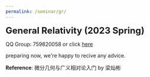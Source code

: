 ```yaml
---
permalink: /seminar/gr/
---
```



<font size=5>**General Relativity (2023 Spring)**</font>

QQ Group: 759820058 or click [here](https://jq.qq.com/?_wv=1027&k=wQQ8iExA)


preparing now, we're happy to recive any advice.

**Reference**: 微分几何与广义相对论入门 by 梁灿彬